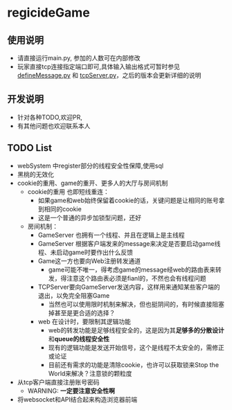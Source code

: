 # regicideGame
## 使用说明
- 请直接运行main.py, 参加的人数可在内部修改
- 玩家直接tcp连接指定端口即可,具体输入输出格式可暂时参见[defineMessage.py](defineMessage.py) 和 [tcpServer.py](tcpServer.py)，之后的版本会更新详细的说明
## 开发说明
- 针对各种TODO,欢迎PR,
- 有其他问题也欢迎联系本人
## TODO List
- webSystem 中register部分的线程安全性保障,使用sql
- 黑桃的无效化
- cookie的重用、game的重开、更多人的大厅与房间机制
    - cookie的重用 也即短线重连：
        - 如果game和web始终保留着cookie的话，关键问题是让相同的账号拿到相同的cookie
        - 这是一个普通的异步加锁型问题，还好
    - 房间机制：
        - GameServer 也拥有一个线程、并且在逻辑上是主线程
        - GameServer 根据客户端发来的message来决定是否要启动game线程、未启动game时要作出什么反馈
        - Game这一方也要向Web注册转发通道
            - game可能不唯一，得考虑game的message经web的路由表来转发，得注意这个路由表必须是fianl的，不然也会有线程问题
        - TCPServer要向GameServer发送内容，这样用来通知某些客户端的退出，以免完全阻塞Game
            - 当然也可以使用限时机制来解决，但也挺阴间的，有时候直接阻塞掉甚至是更合适的选择？
        - web   在设计时，要限制其逻辑功能
            - web的转发功能是足够线程安全的，这是因为其**足够多的分散设计**和**queue的线程安全性** 
            - 现有的逻辑功能是发送开始信号，这个是线程不太安全的，需修正或论证
            - 目前还有需求的功能是清除cookie，也许可以获取锁来Stop the World来解决？注意锁的颗粒度
- 从tcp客户端直接注册账号密码
    - WARNING: **一定要注意安全性啊**
- 将websocket和API结合起来构造浏览器前端